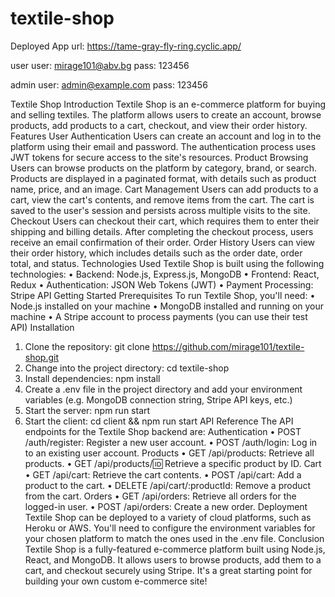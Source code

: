 # textile-shop
Deployed App url: https://tame-gray-fly-ring.cyclic.app/

user
user: mirage101@abv.bg
pass: 123456

admin
user: admin@example.com
pass: 123456

Textile Shop
Introduction
Textile Shop is an e-commerce platform for buying and selling textiles. The platform allows users to create an account, browse products, add products to a cart, checkout, and view their order history.
Features
User Authentication
Users can create an account and log in to the platform using their email and password. The authentication process uses JWT tokens for secure access to the site's resources.
Product Browsing
Users can browse products on the platform by category, brand, or search. Products are displayed in a paginated format, with details such as product name, price, and an image.
Cart Management
Users can add products to a cart, view the cart's contents, and remove items from the cart. The cart is saved to the user's session and persists across multiple visits to the site.
Checkout
Users can checkout their cart, which requires them to enter their shipping and billing details. After completing the checkout process, users receive an email confirmation of their order.
Order History
Users can view their order history, which includes details such as the order date, order total, and status.
Technologies Used
Textile Shop is built using the following technologies:
•	Backend: Node.js, Express.js, MongoDB
•	Frontend: React, Redux
•	Authentication: JSON Web Tokens (JWT)
•	Payment Processing: Stripe API
Getting Started
Prerequisites
To run Textile Shop, you'll need:
•	Node.js installed on your machine
•	MongoDB installed and running on your machine
•	A Stripe account to process payments (you can use their test API)
Installation
1.	Clone the repository: git clone https://github.com/mirage101/textile-shop.git
2.	Change into the project directory: cd textile-shop
3.	Install dependencies: npm install
4.	Create a .env file in the project directory and add your environment variables (e.g. MongoDB connection string, Stripe API keys, etc.)
5.	Start the server: npm run start
6.	Start the client: cd client && npm run start
API Reference
The API endpoints for the Textile Shop backend are:
Authentication
•	POST /auth/register: Register a new user account.
•	POST /auth/login: Log in to an existing user account.
Products
•	GET /api/products: Retrieve all products.
•	GET /api/products/:id: Retrieve a specific product by ID.
Cart
•	GET /api/cart: Retrieve the cart contents.
•	POST /api/cart: Add a product to the cart.
•	DELETE /api/cart/:productId: Remove a product from the cart.
Orders
•	GET /api/orders: Retrieve all orders for the logged-in user.
•	POST /api/orders: Create a new order.
Deployment
Textile Shop can be deployed to a variety of cloud platforms, such as Heroku or AWS. You'll need to configure the environment variables for your chosen platform to match the ones used in the .env file.
Conclusion
Textile Shop is a fully-featured e-commerce platform built using Node.js, React, and MongoDB. It allows users to browse products, add them to a cart, and checkout securely using Stripe. It's a great starting point for building your own custom e-commerce site!

